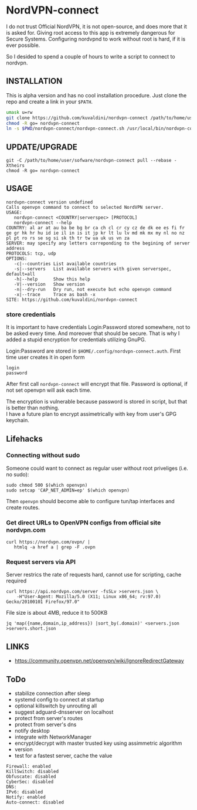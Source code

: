 NordVPN-connect
===============
I do not trust Official NordVPN, it is not open-source,
and does more that it is asked for. Giving root access to this
app is extremely dangerous for Secure Systems. 
Configuring nordvpnd to work without root is hard, if it is ever possible.

So I desided to spend a couple of hours to write a script to connect to nordvpn.


INSTALLATION
---------------
This is alpha version and has no cool installation procedure.
Just clone the repo and create a link in your `$PATH`.

```sh
umask u=rw
git clone https://github.com/kuvaldini/nordvpn-connect /path/to/home/user/sofware/nordvpn-connect --single-branch
chmod -R go= nordvpn-connect
ln -s $PWD/nordvpn-connect/nordvpn-connect.sh /usr/local/bin/nordvpn-connect
```

UPDATE/UPGRADE
--------------
```
git -C /path/to/home/user/sofware/nordvpn-connect pull --rebase -Xtheirs
chmod -R go= nordvpn-connect
```


USAGE
-----
```
nordvpn-connect version undefined
Calls openvpn command to connect to selected NordVPN server.
USAGE:
   nordvpn-connect <COUNTRY|serverspec> [PROTOCOL]
   nordvpn-connect --help
COUNTRY: al ar at au ba be bg br ca ch cl cr cy cz de dk ee es fi fr ge gr hk hr hu id ie il in is it jp kr lt lu lv md mk mx my nl no nz pl pt ro rs se sg si sk th tr tw ua uk us vn za 
SERVER: may specify any letters correponding to the begining of server address
PROTOCOLS: tcp, udp
OPTIONS:
   -c|--countries List available countries
   -s|--servers   List available servers with given serverspec, default=all
   -h|--help      Show this help
   -V|--version   Show version
   -n|--dry-run   Dry run, not execute but echo openvpn command
   -x|--trace     Trace as bash -x
SITE: https://github.com/kuvaldini/nordvpn-connect
```

### store credentials
It is important to have credentials Login:Password stored somewhere, 
not to be asked every time. And moreover that should be secure.
That is why I added a stupid encryption for credentials utilizing GnuPG.

Login:Password are stored in `$HOME/.config/nordvpn-connect.auth`. 
First time user creates it in open form
```
login
password
```
After first call `nordvpn-connect` will encrypt that file.
Password is optional, if not set openvpn will ask each time.

The encryption is vulnerable because password is stored in script,
but that is better than nothing.  
I have a future plan to encrypt assimetrically with key from user's 
GPG keychain. 


Lifehacks
---------
### Connecting without sudo
Someone could want to connect as regular user without root priveliges (i.e. no sudo):
```
sudo chmod 500 $(which openvpn)
sudo setcap 'CAP_NET_ADMIN=ep' $(which openvpn)
```
Then `openvpn` should become able to configure tun/tap interfaces and create routes.

### Get direct URLs to OpenVPN configs from official site nordvpn.com

    curl https://nordvpn.com/ovpn/ | 
       htmlq -a href a | grep -F .ovpn

### Request servers via API
Server restrics the rate of requests hard, cannot use for scripting, cache required

    curl https://api.nordvpn.com/server -fsSLv >servers.json \
        -H"User-Agent: Mozilla/5.0 (X11; Linux x86_64; rv:97.0) Gecko/20100101 Firefox/97.0"

File size is about 4MB, reduce it to 500KB

    jq 'map({name,domain,ip_address}) |sort_by(.domain)' <servers.json >servers.short.json


## LINKS
- https://community.openvpn.net/openvpn/wiki/IgnoreRedirectGateway


## ToDo 
- stabilize connection after sleep
- systemd config to connect at startup
- optional killswitch by unrouting all
- suggest adguard-dnsserver on localhost
- protect from server's routes
- protect from server's dns
- notify desktop
- integrate with NetworkManager
- encrypt/decrypt with master trusted key using assimmetric algorithm
- version
- test for a fastest server, cache the value

```
Firewall: enabled
KillSwitch: disabled
Obfuscate: disabled
CyberSec: disabled
DNS: 
IPv6: disabled
Notify: enabled
Auto-connect: disabled
```
